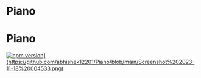 # Piano
<p>
    <h1>Piano</h1>
    <a href="[https://www.npmjs.com/package/color-calendar](https://abhishek12201.github.io/Piano/)">
        <img src="[https://img.shields.io/npm/v/color-calendar?style=flat-square" alt="npm version](https://github.com/abhishek12201/Piano/blob/main/Screenshot%202023-11-18%20004533.png)" />
    </a>
</p>
